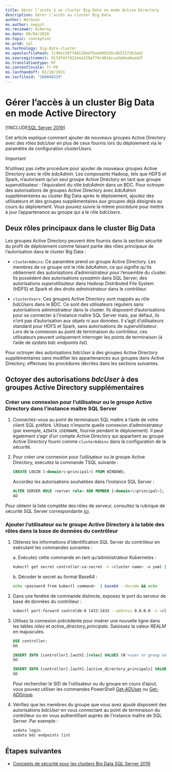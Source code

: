 ```yaml
---
title: Gérer l’accès à un cluster Big Data en mode Active Directory
description: Gérer l’accès au cluster Big Data
author: NelGson
ms.author: negust
ms.reviewer: mikeray
ms.date: 08/04/2020
ms.topic: conceptual
ms.prod: sql
ms.technology: big-data-cluster
ms.openlocfilehash: 7c40a136f748126bd7baa6892d5cdb5317363ad2
ms.sourcegitcommit: 917df4ffd22e4a229af7dc481dcce3ebba0aa4d7
ms.translationtype: HT
ms.contentlocale: fr-FR
ms.lasthandoff: 02/10/2021
ms.locfileid: "100046329"
---
```

# <a name="manage-big-data-cluster-access-in-active-directory-mode"></a>Gérer l’accès à un cluster Big Data en mode Active Directory

[!INCLUDE[SQL Server 2019](../includes/applies-to-version/sqlserver2019.md)]

Cet article explique comment ajouter de nouveaux groupes Active Directory avec des rôles *bdcUser* en plus de ceux fournis lors du déploiement via le paramètre de configuration *clusterUsers*.

>[!IMPORTANT]
>N’utilisez pas cette procédure pour ajouter de nouveaux groupes Active Directory avec le rôle *bdcAdmin*. Les composants Hadoop, tels que HDFS et Spark, n’autorisent qu’un seul groupe Active Directory en tant que groupe superutilisateur : l’équivalent du rôle *bdcAdmin* dans un BDC. Pour octroyer des autorisations de groupes Active Directory avec *bdcAdmin* supplémentaires au cluster Big Data après le déploiement, ajoutez des utilisateurs et des groupes supplémentaires aux groupes déjà désignés au cours du déploiement. Vous pouvez suivre la même procédure pour mettre à jour l’appartenance au groupe qui a le rôle *bdcUsers*.

## <a name="two-overarching-roles-in-the-big-data-cluster"></a>Deux rôles principaux dans le cluster Big Data

Les groupes Active Directory peuvent être fournis dans la section sécurité du profil de déploiement comme faisant partie des rôles principaux de l’autorisation dans le cluster Big Data :

* `clusterAdmins`: Ce paramètre prend un groupe Active Directory. Les membres de ce groupe ont le rôle *bdcAdmin*, ce qui signifie qu’ils obtiennent des autorisations d’administrateur pour l’ensemble du cluster. Ils possèdent des autorisations *sysadmin* dans SQL Server, des autorisations *superutilisateur* dans Hadoop Distributed File System (HDFS) et Spark et des droits *administrateur* dans le contrôleur.

* `clusterUsers`: Ces groupes Active Directory sont mappés au rôle *bdcUsers* dans le BDC. Ce sont des utilisateurs réguliers sans autorisations administrateur dans le cluster. Ils disposent d’autorisations pour se connecter à l’instance maître SQL Server mais, par défaut, ils n’ont pas d’autorisation aux objets ni aux données. Il s’agit d’utilisateurs standard pour HDFS et Spark, sans autorisations de *superutilisateur*. Lors de la connexion au point de terminaison du contrôleur, ces utilisateurs peuvent uniquement interroger les points de terminaison (à l’aide de *azdata bdc endpoints list*).

Pour octroyer des autorisations *bdcUser* à des groupes Active Directory supplémentaires sans modifier les appartenances aux groupes dans Active Directory, effectuez les procédures décrites dans les sections suivantes.

## <a name="grant-bdcuser-permissions-to-additional-active-directory-groups"></a>Octoyer des autorisations *bdcUser* à des groupes Active Directory supplémentaires

### <a name="create-a-login-for-the-active-directory-user-or-group-in-the-sql-server-master-instance"></a>Créer une connexion pour l’utilisateur ou le groupe Active Directory dans l’instance maître SQL Server

1. Connectez-vous au point de terminaison SQL maître à l’aide de votre client SQL préféré. Utilisez n’importe quelle connexion d’administrateur (par exemple, `AZDATA_USERNAME`, fournie pendant le déploiement). Il peut également s’agir d’un compte Active Directory qui appartient au groupe Active Directory fourni comme `clusterAdmins` dans la configuration de la sécurité.

1. Pour créer une connexion pour l’utilisateur ou le groupe Active Directory, exécutez la commande TSQL suivante :

   ```sql
   CREATE LOGIN [<domain>\<principal>] FROM WINDOWS;
   ```

   Accordez les autorisations souhaitées dans l’instance SQL Server :

   ```sql
   ALTER SERVER ROLE <server role> ADD MEMBER [<domain>\<principal>];
   GO
   ```

Pour obtenir la liste complète des rôles de serveur, consultez la rubrique de sécurité SQL Server correspondante [ici](../relational-databases/security/authentication-access/server-level-roles.md).

### <a name="add-the-active-directory-user-or-group-to-the-roles-table-in-the-controller-database"></a>Ajouter l’utilisateur ou le groupe Active Directory à la table des rôles dans la base de données du contrôleur

1. Obtenez les informations d’identification SQL Server du contrôleur en exécutant les commandes suivantes :

   a. Exécutez cette commande en tant qu’administrateur Kubernetes :

   ```bash
   kubectl get secret controller-sa-secret -n <cluster name> -o yaml | grep password
   ```

   b. Décoder le secret au format Base64 :

   ```bash
   echo <password from kubectl command>  | base64 --decode && echo
   ```

1. Dans une fenêtre de commande distincte, exposez le port du serveur de base de données du contrôleur :

   ```bash
   kubectl port-forward controldb-0 1433:1433 --address 0.0.0.0 -n <cluster name>
   ```

1. Utilisez la connexion précédente pour insérer une nouvelle ligne dans les tables *roles* et *active_directory_principals*. Saisissez la valeur *REALM* en majuscules.

   ```sql
   USE controller;
   GO

   INSERT INTO [controller].[auth].[roles] VALUES (N'<user or group name>@<REALM>', 'bdcUser')
   GO

   INSERT INTO [controller].[auth].[active_directory_principals] VALUES (N'<user or group name>@<REALM>', N'<SID>')
   GO
   ```

   Pour rechercher le SID de l’utilisateur ou du groupe en cours d’ajout, vous pouvez utiliser les commandes PowerShell [Get-ADUser](/powershell/module/addsadministration/get-aduser/) ou [Get-ADGroup](/powershell/module/addsadministration/get-adgroup/).

2. Vérifiez que les membres du groupe que vous avez ajouté disposent des autorisations *bdcUser* en vous connectant au point de terminaison du contrôleur ou en vous authentifiant auprès de l’instance maître de SQL Server. Par exemple :

   ```bash
   azdata login
   azdata bdc endpoints list
   ```

## <a name="next-steps"></a>Étapes suivantes

- [Concepts de sécurité pour les clusters Big Data SQL Server 2019](concept-security.md)
